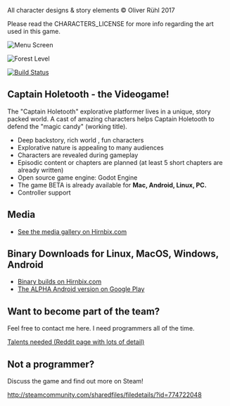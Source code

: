 All character designs & story elements © Oliver Rühl 2017

Please read the CHARACTERS_LICENSE for more info regarding the art used in this game.

![Menu Screen](https://static1.squarespace.com/static/58b986429de4bb1343d8d3b6/58bc7ab4b8a79bbdc67e5098/58c715fb725e25b97bcee06c/1490266416695/Screen+Shot+2017-03-13+at+22.53.39.png?format=750w)

![Forest Level](https://static1.squarespace.com/static/58b986429de4bb1343d8d3b6/58bc7ab4b8a79bbdc67e5098/58bdcadbf5e2319165a285cc/1490266441042/Screen+Shot+2017-03-06+at+21.44.43.png?format=750w)

[![Build Status](https://travis-ci.org/Hirnbix/captain-holetooth.svg?branch=master)](https://travis-ci.org/Hirnbix/captain-holetooth)

## Captain Holetooth - the Videogame!

The "Captain Holetooth" explorative platformer lives in a unique, story packed world.
A cast of amazing characters helps Captain Holetooth to defend the "magic candy" (working title).

* Deep backstory, rich world , fun characters
* Explorative nature is appealing to many audiences
* Characters are revealed during gameplay
* Episodic content or chapters are planned (at least 5 short chapters are already written)
* Open source game engine: Godot Engine
* The game BETA is already available for **Mac, Android, Linux, PC.**
* Controller support

## Media
* [See the media gallery on Hirnbix.com](https://www.hirnbix.com/gallery/)

## Binary Downloads for Linux, MacOS, Windows, Android

* [Binary builds on Hirnbix.com](https://www.hirnbix.com/free-download-captain-holetooth/)
* [The ALPHA Android version on Google Play](https://play.google.com/apps/testing/org.godotengine.captainholetooth)

## Want to become part of the team?

Feel free to contact me here. I need programmers all of the time.

[Talents needed (Reddit page with lots of detail)](https://redd.it/57lr3o)

## Not a programmer?
Discuss the game and find out more on Steam!

http://steamcommunity.com/sharedfiles/filedetails/?id=774722048
